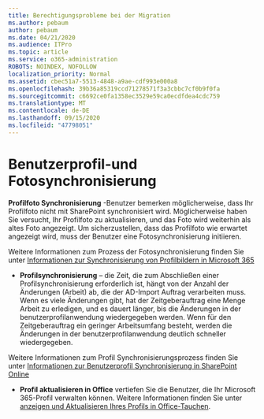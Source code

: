 ```yaml
---
title: Berechtigungsprobleme bei der Migration
ms.author: pebaum
author: pebaum
ms.date: 04/21/2020
ms.audience: ITPro
ms.topic: article
ms.service: o365-administration
ROBOTS: NOINDEX, NOFOLLOW
localization_priority: Normal
ms.assetid: cbec51a7-5513-4848-a9ae-cdf993e000a8
ms.openlocfilehash: 39b36a85319ccd71278571f3a3cbbc7cf0b9f0fa
ms.sourcegitcommit: c6692ce0fa1358ec3529e59ca0ecdfdea4cdc759
ms.translationtype: MT
ms.contentlocale: de-DE
ms.lasthandoff: 09/15/2020
ms.locfileid: "47798051"
---
```

# <a name="user-profile-and-photo-synchronization"></a>Benutzerprofil-und Fotosynchronisierung

 **Profilfoto Synchronisierung** -Benutzer bemerken möglicherweise, dass Ihr Profilfoto nicht mit SharePoint synchronisiert wird. Möglicherweise haben Sie versucht, Ihr Profilfoto zu aktualisieren, und das Foto wird weiterhin als altes Foto angezeigt. Um sicherzustellen, dass das Profilfoto wie erwartet angezeigt wird, muss der Benutzer eine Fotosynchronisierung initiieren. 
  
Weitere Informationen zum Prozess der Fotosynchronisierung finden Sie unter [Informationen zur Synchronisierung von Profilbildern in Microsoft 365](https://go.microsoft.com/fwlink/?linkid=2022634)
  
- **Profilsynchronisierung** – die Zeit, die zum Abschließen einer Profilsynchronisierung erforderlich ist, hängt von der Anzahl der Änderungen (Arbeit) ab, die der AD-Import Auftrag verarbeiten muss. Wenn es viele Änderungen gibt, hat der Zeitgeberauftrag eine Menge Arbeit zu erledigen, und es dauert länger, bis die Änderungen in der benutzerprofilanwendung wiedergegeben werden. Wenn für den Zeitgeberauftrag ein geringer Arbeitsumfang besteht, werden die Änderungen in der benutzerprofilanwendung deutlich schneller wiedergegeben. 
  
Weitere Informationen zum Profil Synchronisierungsprozess finden Sie unter [Informationen zur Benutzerprofil Synchronisierung in SharePoint Online](https://go.microsoft.com/fwlink/?linkid=2022639)
    
- **Profil aktualisieren in Office** vertiefen Sie die Benutzer, die Ihr Microsoft 365-Profil verwalten können. Weitere Informationen finden Sie unter [anzeigen und Aktualisieren Ihres Profils in Office-Tauchen](https://support.office.com/article/View-and-update-your-profile-in-Office-Delve-4e84343b-eedf-45a1-aeb9-8627ccca14ba).
    

